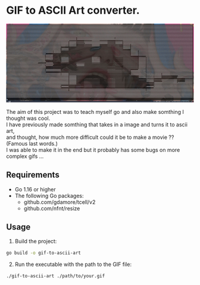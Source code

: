 # GIF to ASCII Art converter.  
![Ascii gif](assets/asciigif.gif)

The aim of this project was to teach myself go and also make somthing I thought was cool.  
I have previously made somthing that takes in a image and turns it to ascii art,  
and thought, how much more difficult could it be to make a movie ??  (Famous last words.)  
I was able to make it in the end but it probably has some bugs on more complex gifs ...  
  
## Requirements  
- Go 1.16 or higher  
- The following Go packages:  
    -   github.com/gdamore/tcell/v2
    -   github.com/nfnt/resize

## Usage  
1. Build the project:  
```bash
go build -o gif-to-ascii-art 
```
2. Run the executable with the path to the GIF file:  
```bash
./gif-to-ascii-art ./path/to/your.gif 
```

